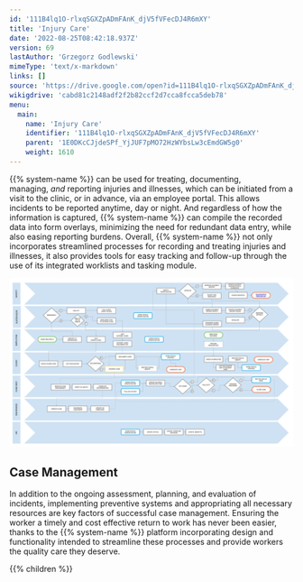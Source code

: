 ```yaml
---
id: '111B4lq1O-rlxqSGXZpADmFAnK_djV5fVFecDJ4R6mXY'
title: 'Injury Care'
date: '2022-08-25T08:42:18.937Z'
version: 69
lastAuthor: 'Grzegorz Godlewski'
mimeType: 'text/x-markdown'
links: []
source: 'https://drive.google.com/open?id=111B4lq1O-rlxqSGXZpADmFAnK_djV5fVFecDJ4R6mXY'
wikigdrive: 'cabd81c2148adf2f2b82ccf2d7cca8fcca5deb78'
menu:
  main:
    name: 'Injury Care'
    identifier: '111B4lq1O-rlxqSGXZpADmFAnK_djV5fVFecDJ4R6mXY'
    parent: '1E0DKcCJjdeSPf_YjJUF7pMO72HzWYbsLw3cEmdGW5g0'
    weight: 1610
---
```






{{% system-name %}} can be used for treating, documenting, managing, *and* reporting injuries and illnesses, which can be initiated from a visit to the clinic, or in advance, via an employee portal. This allows incidents to be reported anytime, day or night. And regardless of how the information is captured, {{% system-name %}} can compile the recorded data into form overlays, minimizing the need for redundant data entry, while also easing reporting burdens. Overall, {{% system-name %}} not only incorporates streamlined processes for recording and treating injuries and illnesses, it also provides tools for easy tracking and follow-up through the use of its integrated worklists and tasking module.

  
![](../diagrams/injury-care.svg)  


  
## Case Management  
  
In addition to the ongoing assessment, planning, and evaluation of incidents, implementing preventive systems and appropriating all necessary resources are key factors of successful case management. Ensuring the worker a timely and cost effective return to work has never been easier, thanks to the {{% system-name %}} platform incorporating design and functionality intended to streamline these processes and provide workers the quality care they deserve.


{{% children %}}

